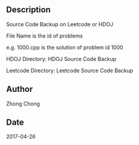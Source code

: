 ## Description
Source Code Backup on Leetcode or HDOJ

File Name is the id of problems

e.g. 1000.cpp is the solution of problem id 1000

HDOJ Directory: HDOJ Source Code Backup

Leetcode Directory: Leetcode Source Code Backup

## Author
Zhong Chong

## Date
2017-04-26
